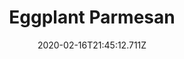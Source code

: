 ---
templateKey: blog-post
title: Eggplant Parmesan
type: cooking
energy: 175
health: 78
description: Tangy,  cheesy,  and wonderful., 
featuredpost: false
date: 2020-02-16T21:45:12.711Z
featuredimage: /img/Eggplant_Parmesan.png
sellPrice: 200
tags:
  - Eggplant
  - Tomato
  - edible
---